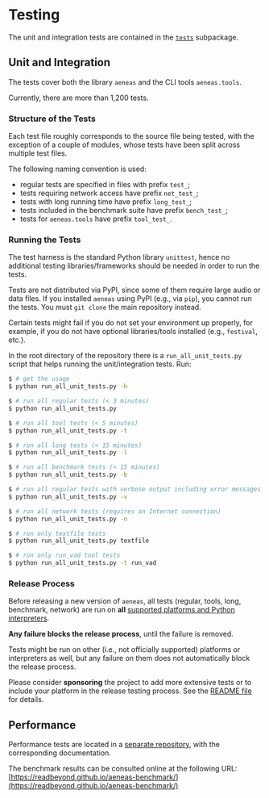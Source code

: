 # Testing

The unit and integration tests are contained in the
[``tests``](https://github.com/readbeyond/aeneas/blob/master/aeneas/tests/)
subpackage.


## Unit and Integration

The tests cover both the library ``aeneas``
and the CLI tools ``aeneas.tools``.

Currently, there are more than 1,200 tests.

### Structure of the Tests

Each test file roughly corresponds to the source file being tested,
with the exception of a couple of modules,
whose tests have been split across multiple test files.

The following naming convention is used:

* regular tests are specified in files with prefix ``test_``;
* tests requiring network access have prefix ``net_test_``;
* tests with long running time have prefix ``long_test_``;
* tests included in the benchmark suite have prefix ``bench_test_``;
* tests for ``aeneas.tools`` have prefix ``tool_test_``.

### Running the Tests

The test harness is the standard Python library ``unittest``,
hence no additional testing libraries/frameworks
should be needed in order to run the tests.

Tests are not distributed via PyPI,
since some of them require large audio or data files.
If you installed ``aeneas`` using PyPI (e.g., via ``pip``),
you cannot run the tests.
You must ``git clone`` the main repository instead.

Certain tests might fail
if you do not set your environment up properly,
for example, if you do not have optional libraries/tools installed
(e.g., ``festival``, etc.).

In the root directory of the repository
there is a ``run_all_unit_tests.py`` script
that helps running the unit/integration tests.
Run:

```bash
$ # get the usage
$ python run_all_unit_tests.py -h

$ # run all regular tests (< 3 minutes)
$ python run_all_unit_tests.py

$ # run all tool tests (< 5 minutes)
$ python run_all_unit_tests.py -t

$ # run all long tests (< 15 minutes)
$ python run_all_unit_tests.py -l

$ # run all benchmark tests (< 15 minutes)
$ python run_all_unit_tests.py -b

$ # run all regular tests with verbose output including error messages
$ python run_all_unit_tests.py -v

$ # run all network tests (requires an Internet connection)
$ python run_all_unit_tests.py -n

$ # run only textfile tests
$ python run_all_unit_tests.py textfile

$ # run only run_vad tool tests
$ python run_all_unit_tests.py -t run_vad
```

### Release Process

Before releasing a new version of ``aeneas``,
all tests (regular, tools, long, benchmark, network)
are run on **all**
[supported platforms and Python interpreters](https://github.com/readbeyond/aeneas/blob/master/wiki/PLATFORMS.md).

**Any failure blocks the release process**,
until the failure is removed.

Tests might be run on other (i.e., not officially supported)
platforms or interpreters as well,
but any failure on them does not automatically block the release process.

Please consider **sponsoring** the project
to add more extensive tests
or to include your platform in the release testing process.
See the
[README file](https://github.com/readbeyond/aeneas/README.md)
for details.


## Performance

Performance tests are located in a
[separate repository](https://github.com/readbeyond/aeneas-benchmark),
with the corresponding documentation.

The benchmark results can be consulted online at the following URL:
[https://readbeyond.github.io/aeneas-benchmark/](https://readbeyond.github.io/aeneas-benchmark/)
